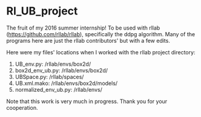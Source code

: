 # Rl_UB_project
The fruit of my 2016 summer internship! To be used with rllab (https://github.com/rllab/rllab), specifically the ddpg algorithm. Many of the programs here are just the rllab contributors' but with a few edits.
<p> Here were my files' locations when I worked with the rllab project directory:</p>
<ol>
  <li> UB_env.py: /rllab/envs/box2d/
  <li> box2d_env_ub.py: /rllab/envs/box2d/
  <li> UBSpace.py: /rllab/spaces/
  <li> UB.xml.mako: /rllab/envs/box2d/models/
  <li> normalized_env_ub.py: /rllab/envs/
</ol>
<p> Note that this work is very much in progress. Thank you for your cooperation. </p>
